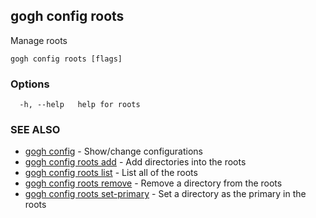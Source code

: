 ## gogh config roots

Manage roots

```
gogh config roots [flags]
```

### Options

```
  -h, --help   help for roots
```

### SEE ALSO

* [gogh config](gogh_config.md)	 - Show/change configurations
* [gogh config roots add](gogh_config_roots_add.md)	 - Add directories into the roots
* [gogh config roots list](gogh_config_roots_list.md)	 - List all of the roots
* [gogh config roots remove](gogh_config_roots_remove.md)	 - Remove a directory from the roots
* [gogh config roots set-primary](gogh_config_roots_set-primary.md)	 - Set a directory as the primary in the roots

